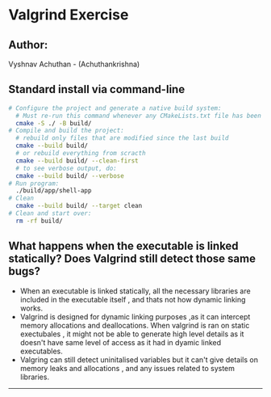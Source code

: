 # Valgrind Exercise
## Author:
Vyshnav Achuthan - (Achuthankrishna)
## Standard install via command-line
```bash
# Configure the project and generate a native build system:
  # Must re-run this command whenever any CMakeLists.txt file has been changed.
  cmake -S ./ -B build/
# Compile and build the project:
  # rebuild only files that are modified since the last build
  cmake --build build/
  # or rebuild everything from scracth
  cmake --build build/ --clean-first
  # to see verbose output, do:
  cmake --build build/ --verbose
# Run program:
  ./build/app/shell-app
# Clean
  cmake --build build/ --target clean
# Clean and start over:
  rm -rf build/
```
## What happens when the executable is linked statically?  Does Valgrind still detect those same bugs?
* When an executable is linked statically, all the necessary libraries are included in the executable itself , and thats not how dynamic linking works. 
* Valgrind is designed for dynamic linking purposes ,as it can intercept memory allocations and deallocations. When valgrind is ran on static exectubales , it might not be able to generate high level details as it doesn't have same level of access as it had in dyamic linked executables.
* Valgring can still detect uninitalised variables but it can't give details on memory leaks and allocations , and any issues related to system libraries.

********************************************************************************************************************************

